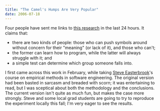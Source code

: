 ```yaml
---
title: "The Camel's Humps Are Very Popular"
date: 2006-07-18
---
```

Four people have sent me links to <a href="http://www.cs.mdx.ac.uk/research/PhDArea/saeed/">this research</a> in the last 24 hours.  It claims that:
<ul>
  <li>there are two kinds of people: those who can push symbols around without concern for their "meaning" (or lack of it), and those who can't;</li>
  <li>the former can learn how to program, while the latter will always struggle with it; and</li>
  <li>a simple test can determine which group someone falls into.</li>
</ul>
I first came across this work in February, while taking <a href="http://www.cs.utoronto.ca/~sme">Steve Easterbrook</a>'s course on empirical methods in software engineering.  The original version had been basted in sarcasm and breaded with scorn; it was entertaining to read, but I was sceptical about both the methodology and the conclusions.  The current version isn't quite as much fun, but makes the case more strongly.  Steve and some local grad students are going to try to reproduce the experiment locally this fall; I'm very eager to see the results.
